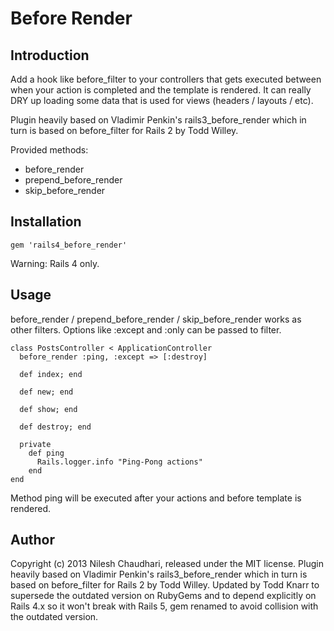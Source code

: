 Before Render  
===========================

## Introduction
  Add a hook like before_filter to your controllers that gets executed between
when your action is completed and the template is rendered.  It can really
DRY up loading some data that is used for views (headers / layouts / etc).

  Plugin heavily based on Vladimir Penkin's rails3_before_render which in turn is based on before_filter for Rails 2 by Todd Willey. 

Provided methods:

- before_render
- prepend\_before\_render
- skip\_before\_render
   
## Installation       
  
    gem 'rails4_before_render'
  
  Warning: Rails 4 only. 
 
## Usage
  before_render / prepend\_before\_render / skip\_before\_render works as other filters. Options like :except and :only can be passed to filter.

    class PostsController < ApplicationController
      before_render :ping, :except => [:destroy]
  
      def index; end     
  
      def new; end
    
      def show; end
  
      def destroy; end                                                                          
              
      private
        def ping
          Rails.logger.info "Ping-Pong actions"
        end
    end       
       
  Method ping will be executed after your actions and before template is rendered.

## Author
Copyright (c) 2013 Nilesh Chaudhari, released under the MIT license. Plugin heavily based on Vladimir Penkin's rails3_before_render which in turn is based on before_filter for Rails 2 by Todd Willey. Updated by Todd Knarr to supersede the outdated version on RubyGems and to depend explicitly on Rails 4.x so it won't break with Rails 5, gem renamed to avoid collision with the outdated version.
